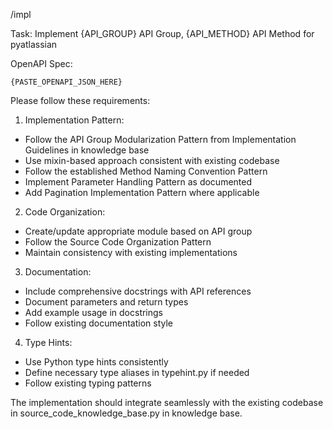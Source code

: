 /impl

Task: Implement {API_GROUP} API Group, {API_METHOD} API Method for pyatlassian

OpenAPI Spec:
```
{PASTE_OPENAPI_JSON_HERE}
```

Please follow these requirements:

1. Implementation Pattern:
- Follow the API Group Modularization Pattern from Implementation Guidelines in knowledge base
- Use mixin-based approach consistent with existing codebase
- Follow the established Method Naming Convention Pattern
- Implement Parameter Handling Pattern as documented
- Add Pagination Implementation Pattern where applicable

2. Code Organization:
- Create/update appropriate module based on API group
- Follow the Source Code Organization Pattern
- Maintain consistency with existing implementations

3. Documentation:
- Include comprehensive docstrings with API references
- Document parameters and return types
- Add example usage in docstrings
- Follow existing documentation style

4. Type Hints:
- Use Python type hints consistently
- Define necessary type aliases in typehint.py if needed
- Follow existing typing patterns

The implementation should integrate seamlessly with the existing codebase in source_code_knowledge_base.py in knowledge base.
